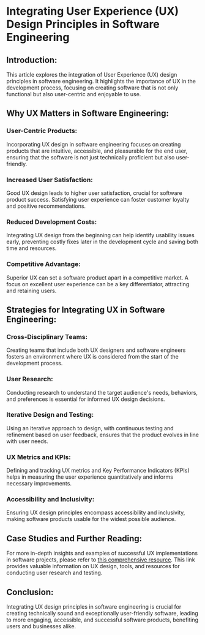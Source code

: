 # Integrating User Experience (UX) Design Principles in Software Engineering

## Introduction:
This article explores the integration of User Experience (UX) design principles in software engineering. It highlights the importance of UX in the development process, focusing on creating software that is not only functional but also user-centric and enjoyable to use.

## Why UX Matters in Software Engineering:

### User-Centric Products:
Incorporating UX design in software engineering focuses on creating products that are intuitive, accessible, and pleasurable for the end user, ensuring that the software is not just technically proficient but also user-friendly.

### Increased User Satisfaction:
Good UX design leads to higher user satisfaction, crucial for software product success. Satisfying user experience can foster customer loyalty and positive recommendations.

### Reduced Development Costs:
Integrating UX design from the beginning can help identify usability issues early, preventing costly fixes later in the development cycle and saving both time and resources.

### Competitive Advantage:
Superior UX can set a software product apart in a competitive market. A focus on excellent user experience can be a key differentiator, attracting and retaining users.

## Strategies for Integrating UX in Software Engineering:

### Cross-Disciplinary Teams:
Creating teams that include both UX designers and software engineers fosters an environment where UX is considered from the start of the development process.

### User Research:
Conducting research to understand the target audience's needs, behaviors, and preferences is essential for informed UX design decisions.

### Iterative Design and Testing:
Using an iterative approach to design, with continuous testing and refinement based on user feedback, ensures that the product evolves in line with user needs.

### UX Metrics and KPIs:
Defining and tracking UX metrics and Key Performance Indicators (KPIs) helps in measuring the user experience quantitatively and informs necessary improvements.

### Accessibility and Inclusivity:
Ensuring UX design principles encompass accessibility and inclusivity, making software products usable for the widest possible audience.

## Case Studies and Further Reading:
For more in-depth insights and examples of successful UX implementations in software projects, please refer to [this comprehensive resource](https://your-link-here.com). This link provides valuable information on UX design, tools, and resources for conducting user research and testing.

## Conclusion:
Integrating UX design principles in software engineering is crucial for creating technically sound and exceptionally user-friendly software, leading to more engaging, accessible, and successful software products, benefiting users and businesses alike.

